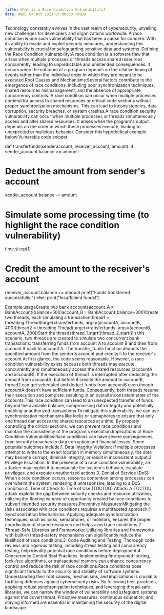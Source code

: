 ```yaml
---
title: What is a Race Condition Vulnerability?
date: Wed, 04 Oct 2023 07:00:00 +0000
---
```

Technology constantly evolves in the vast realm of cybersecurity, unveiling new challenges for developers and organizations worldwide. A race condition is one such vulnerability that has been a cause for concern. With its ability to evade and exploit security measures, understanding this vulnerability is crucial for safeguarding sensitive data and systems. Defining the Race Condition Vulnerability:A race condition is a software flaw that arises when multiple processes or threads access shared resources concurrently, leading to unpredictable and unintended consequences. It occurs when the outcome of a program depends on the relative timing of events rather than the individual order in which they are meant to be executed.Root Causes and Mechanisms:Several factors contribute to the emergence of race conditions, including poor synchronization techniques, shared resources mismanagement, and the absence of appropriate concurrency controls. A race condition can occur when multiple processes contend for access to shared resources or critical code sections without proper synchronization mechanisms. This can lead to inconsistencies, data corruption, security breaches, or system crashes.A race condition security vulnerability can occur when multiple processes or threads simultaneously access and alter shared resources. It arises when the program's output depends on the order in which these processes execute, leading to unexpected or malicious behavior. Consider this hypothetical example below:Vulnerable code snippet

def transferfunds(senderaccount, receiver_account, amount):
if sender_account.balance >= amount:

# Deduct the amount from sender's account
sender_account.balance -= amount

# Simulate some processing time (to highlight the race condition vulnerability)
time.sleep(1)

# Credit the amount to the receiver's account
receiver_account.balance += amount
print("Funds transferred successfully!")
else:
print("Insufficient funds!")

Example usageCreate two bank accountsaccount_A = BankAccount(balance=500)account_B = BankAccount(balance=300)Create two threads, each simulating a transactionthread1 = threading.Thread(target=transferfunds, args=(accountA, accountB, 400))thread2 = threading.Thread(target=transferfunds, args=(accountB, accountA, 200))Start the threadsthread_1.start()thread_2.start()In this scenario, two threads are created to simulate two concurrent bank transactions: transferring funds from account A to account B and then from account B back to account A. The transfer_funds function deducts the specified amount from the sender's account and credits it to the receiver's account.At first glance, the code seems reasonable. However, a race condition vulnerability exists because both threads may execute concurrently and simultaneously access the shared resources (accountA and accountB). If the execution of thread1 is interrupted after deducting the amount from accountA, but before it credits the amount to accountB, thread2 can get scheduled and deduct funds from accountB even though accountA doesn't have sufficient funds. Consequently, both threads resume their execution and complete, resulting in an overall inconsistent state of the accounts.This race condition can lead to an unexpected transfer of funds beyond the available balance, compromising data integrity and potentially enabling unauthorized transactions.To mitigate this vulnerability, we can use synchronization mechanisms like locks or semaphores to ensure that only one thread can access the shared resources at a time. By properly controlling the critical sections, we can prevent race conditions and maintain the consistency of the program's execution.Implications of Race Condition Vulnerabilities:Race conditions can have severe consequences, from security breaches to data corruption and financial losses. Some potential outcomes include:1. Data Integrity Violation: If multiple processes attempt to write to the exact location in memory simultaneously, the data may become corrupt, diminish integrity, or result in inconsistent output.2. Privilege Escalation: In the presence of a race condition vulnerability, an attacker may exploit it to manipulate the system's behavior, escalate privileges, and execute unauthorized actions.3. Denial of Service (DoS): When a race condition occurs, resource contention among processes can overwhelm the system, rendering it unresponsive, leading to a DoS condition.4. Time of Check to Time of Use (TOCTOU) Attack: A TOCTOU attack exploits the gap between security checks and resource utilization, utilizing the fleeting window of opportunity created by race conditions to subvert intended security measures.Preventive Measures:Mitigating the risks associated with race conditions requires a multifaceted approach:1. Synchronization Mechanisms: Applying adequate synchronization techniques, such as locks, semaphores, or monitors, ensures the proper coordination of shared resources and helps avoid race conditions.2. Thread-Safe Libraries and Frameworks: Utilizing libraries and frameworks with built-in thread-safety mechanisms can significantly reduce the likelihood of race conditions.3. Code Auditing and Testing: Thorough code reviews and rigorous testing, including stress testing and concurrency testing, help identify potential race conditions before deployment.4. Concurrency Control Best Practices: Implementing fine-grained locking, lock-free algorithms, or transactional memory can enhance concurrency control and reduce the risk of race conditions.Race conditions pose significant threats to the security and stability of software systems. Understanding their root causes, mechanisms, and implications is crucial to fortifying defenses against cybersecurity risks. By following best practices, applying robust synchronization techniques, and leveraging thread-safe libraries, we can narrow the window of vulnerability and safeguard systems against this covert threat. Proactive measures, continuous education, and staying informed are essential in maintaining the security of the digital landscape.